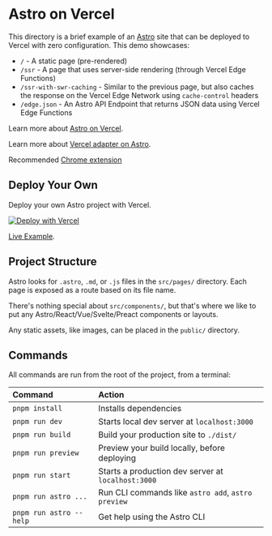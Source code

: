 # Astro on Vercel

This directory is a brief example of an [Astro](https://astro.build/) site that can be deployed to Vercel with zero configuration. This demo showcases:

- `/` - A static page (pre-rendered)
- `/ssr` - A page that uses server-side rendering (through Vercel Edge Functions)
- `/ssr-with-swr-caching` - Similar to the previous page, but also caches the response on the Vercel Edge Network using `cache-control` headers
- `/edge.json` - An Astro API Endpoint that returns JSON data using Vercel Edge Functions

Learn more about [Astro on Vercel](https://vercel.com/docs/frameworks/astro).

Learn more about [Vercel adapter on Astro](https://docs.astro.build/en/guides/deploy/vercel/).

Recommended [Chrome extension](https://chromewebstore.google.com/detail/lahhiofdgnbcgmemekkmjnpifojdaelb)

## Deploy Your Own

Deploy your own Astro project with Vercel.

[![Deploy with Vercel](https://vercel.com/button)](https://vercel.com/new/clone?repository-url=https://github.com/jllahi/astro-vercel-boilerplate)

[Live Example](https://astro-vercel-boilerplate.vercel.app).

## Project Structure

Astro looks for `.astro`, `.md`, or `.js` files in the `src/pages/` directory. Each page is exposed as a route based on its file name.

There's nothing special about `src/components/`, but that's where we like to put any Astro/React/Vue/Svelte/Preact components or layouts.

Any static assets, like images, can be placed in the `public/` directory.

## Commands

All commands are run from the root of the project, from a terminal:

| Command                 | Action                                             |
| :---------------------- | :------------------------------------------------- |
| `pnpm install`          | Installs dependencies                              |
| `pnpm run dev`          | Starts local dev server at `localhost:3000`        |
| `pnpm run build`        | Build your production site to `./dist/`            |
| `pnpm run preview`      | Preview your build locally, before deploying       |
| `pnpm run start`        | Starts a production dev server at `localhost:3000` |
| `pnpm run astro ...`    | Run CLI commands like `astro add`, `astro preview` |
| `pnpm run astro --help` | Get help using the Astro CLI                       |
